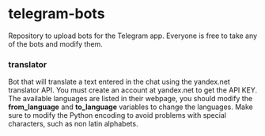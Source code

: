 # telegram-bots

Repository to upload bots for the Telegram app. Everyone is free to take any of the bots and modify them.

### translator

Bot that will translate a text entered in the chat using the yandex.net translator API.
You must create an account at yandex.net to get the API KEY. The available languages are listed in their webpage, you should modify the **from_language** and **to_language** variables to change the languages. Make sure to modify the Python encoding to avoid problems with special characters, such as non latin alphabets.
